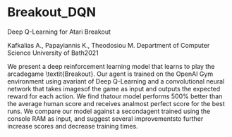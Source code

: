 # Breakout_DQN

Deep Q-Learning for Atari Breakout

Kafkalias A., Papayiannis K., Theodosiou M. Department of Computer Science University of Bath2021

We present a deep reinforcement learning model that learns to play the arcadegame \textit{Breakout}.  Our agent is trained on the OpenAI Gym environment using avariant of Deep Q-Learning and a convolutional neural network that takes imagesof the game as input and outputs the expected reward for each action. We find thatour model performs 500% better than the average human score and receives analmost perfect score for the best runs.  We compare our model against a secondagent trained using the console RAM as input, and suggest several improvementsto further increase scores and decrease training times.

